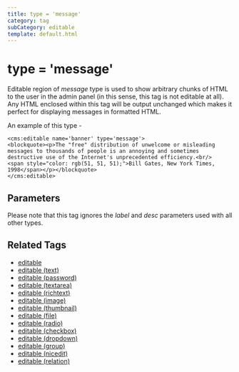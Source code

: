```yaml
---
title: type = 'message'
category: tag
subCategory: editable
template: default.html
---
```


# type = 'message'

Editable region of _message_ type is used to show arbitrary chunks of HTML to the user in the admin panel (in this sense, this tag is not editable at all). Any HTML enclosed within this tag will be output unchanged which makes it perfect for displaying messages in formatted HTML.

An example of this type -

```
<cms:editable name='banner' type='message'>
<blockquote><p>The "free" distribution of unwelcome or misleading messages to thousands of people is an annoying and sometimes destructive use of the Internet's unprecedented efficiency.<br/>
<span style="color: rgb(51, 51, 51);">Bill Gates, New York Times, 1998</span></p></blockquote>
</cms:editable>
```

## Parameters

Please note that this tag ignores the _label_ and _desc_ parameters used with all other types.

## Related Tags

*   [editable](../../../editable.html)
*   [editable (text)](../../text.html)
*   [editable (password)](../../password.html)
*   [editable (textarea)](../../textarea.html)
*   [editable (richtext)](../../richtext.html)
*   [editable (image)](../../image.html)
*   [editable (thumbnail)](../../thumbnail.html)
*   [editable (file)](../../file.html)
*   [editable (radio)](../../radio.html)
*   [editable (checkbox)](../../checkbox.html)
*   [editable (dropdown)](../../dropdown.html)
*   [editable (group)](../../group.html)
*   [editable (nicedit)](../../nicedit.html)
*   [editable (relation)](../../relation.html)
